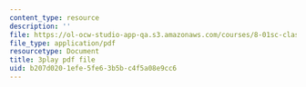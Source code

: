 ```yaml
---
content_type: resource
description: ''
file: https://ol-ocw-studio-app-qa.s3.amazonaws.com/courses/8-01sc-classical-mechanics-fall-2016/b207d0201efe5fe63b5bc4f5a08e9cc6_fLuyZ7ayDog.pdf
file_type: application/pdf
resourcetype: Document
title: 3play pdf file
uid: b207d020-1efe-5fe6-3b5b-c4f5a08e9cc6
---
```

